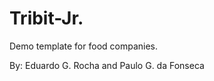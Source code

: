 # Tribit-Jr.
 Demo template for food companies.
 
 By: Eduardo G. Rocha and Paulo G. da Fonseca
 
 
 

